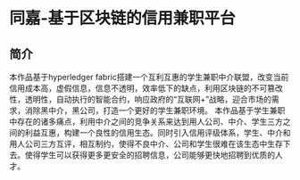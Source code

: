 # 同嘉-基于区块链的信用兼职平台

## 简介
本作品基于hyperledger fabric搭建一个互利互惠的学生兼职中介联盟，改变当前信用成本高，虚假信息，信息不透明，效率低下的缺点，利用区块链的不可篡改性，透明性，自动执行的智能合约，响应政府的“互联网+”战略，迎合市场的需求，消除黑中介，黑公司，打造一个更好的学生兼职环境。
本作品基于学生兼职中存在的诸多痛点，利用中介之间的竞争关系来达到用人公司、中介、学生三方之间的利益互惠，构建一个良性的信用生态。同时引入信用评级体系，学生、中介和用人公司三方互评，相互制约，使得不良中介、公司和学生很难在该生态中生存下去。使得学生可以获得更多更安全的招聘信息，公司能够更快地招聘到优质的人才。
